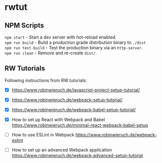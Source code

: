 # rwtut

## NPM Scripts
`npm start` - Start a dev server with hot-reload enabled.\
`npm run build` - Build a production grade distribution binary to `./dist`\
`npm run test-build` - Test the production binary via an `http-server`.\
`npm run clean` - Remove and re-create `dist/`.

## RW Tutorials

Following instructions from RW tutorials:

- [X] https://www.robinwieruch.de/javascript-project-setup-tutorial/
- [X] https://www.robinwieruch.de/webpack-setup-tutorial/
- [X] https://www.robinwieruch.de/webpack-babel-setup-tutorial/

- [X] How to set up React with Webpack and Babel https://www.robinwieruch.de/minimal-react-webpack-babel-setup
- [ ] How to use ESLint in Webpack https://www.robinwieruch.de/webpack-eslint
- [ ] How to set up an advanced Webpack application https://www.robinwieruch.de/webpack-advanced-setup-tutorial